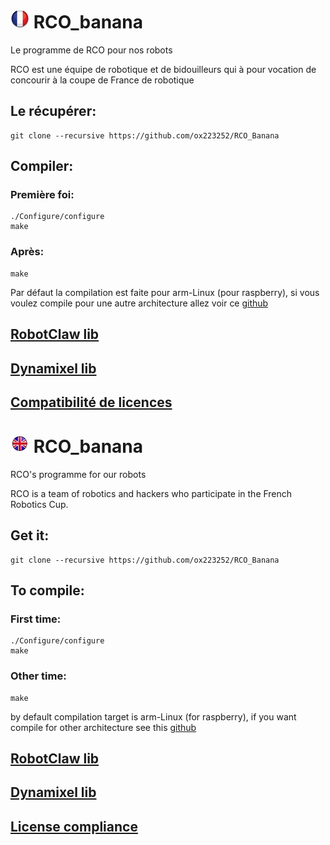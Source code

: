 
# ![flag](res/imgs/fr.jpg) RCO_banana
Le programme de RCO pour nos robots

RCO est une équipe de robotique et de bidouilleurs qui à pour vocation de concourir à la coupe de France de robotique

## Le récupérer:
```Shell
git clone --recursive https://github.com/ox223252/RCO_Banana
```

## Compiler:
### Première foi:
```Shell
./Configure/configure
make
```

### Après:
```Sehll
make
```

Par défaut la compilation est faite pour arm-Linux (pour raspberry), si vous voulez compile pour une autre architecture allez voir ce [github](https://github.com/ox223252/Configure)

## [RobotClaw lib](https://github.com/michaelrsweet/mxml)

## [Dynamixel lib](https://github.com/ROBOTIS-GIT/DynamixelSDK)

## [Compatibilité de licences](https://www.gnu.org/licenses/license-list.fr.html)




# ![flag](res/imgs/en.jpg) RCO_banana
RCO's programme for our robots

RCO is a team of robotics and hackers who participate in the French Robotics Cup.

## Get it:
```Shell
git clone --recursive https://github.com/ox223252/RCO_Banana
```

## To compile:
###  First time:
```Shell
./Configure/configure
make
```

### Other time:
```Sehll
make
```

by default compilation target is arm-Linux (for raspberry), if you want compile for other architecture see  this [github](https://github.com/ox223252/Configure)

## [RobotClaw lib](https://github.com/michaelrsweet/mxml)

## [Dynamixel lib](https://github.com/ROBOTIS-GIT/DynamixelSDK)

## [License compliance](https://www.gnu.org/licenses/license-list.en.html)